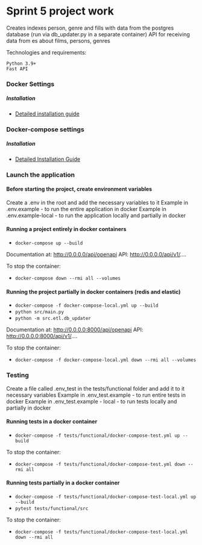 # Sprint 5 project work

Creates indexes person, genre and fills with data from the postgres database
(run via db_updater.py in a separate container)
API for receiving data from es about films, persons, genres

Technologies and requirements:
```
Python 3.9+
Fast API
```

### Docker Settings

##### Installation

* [Detailed installation guide](https://docs.docker.com/install/linux/docker-ce/ubuntu/)

### Docker-compose settings

##### Installation

* [Detailed Installation Guide](https://docs.docker.com/compose/install/)

### Launch the application

#### Before starting the project, create environment variables
Create a .env in the root and add the necessary variables to it
Example in .env.example - to run the entire application in docker
Example in .env.example-local - to run the application locally and partially in docker

#### Running a project entirely in docker containers

* `docker-compose up --build`

Documentation at:
http://0.0.0.0/api/openapi
API:
http://0.0.0.0/api/v1/....


To stop the container:
* `docker-compose down --rmi all --volumes`

#### Running the project partially in docker containers (redis and elastic)

* `docker-compose -f docker-compose-local.yml up --build`
* `python src/main.py`
* `python -m src.etl.db_updater`

Documentation at:
http://0.0.0.0:8000/api/openapi
API:
http://0.0.0.0:8000/api/v1/....

To stop the container:
* `docker-compose -f docker-compose-local.yml down --rmi all --volumes`

### Testing

Create a file called .env_test in the tests/functional folder and add it to it
necessary variables
Example in .env_test.example - to run entire tests in docker
Example in .env_test.example - local - to run tests locally and
partially in docker


#### Running tests in a docker container

* `docker-compose -f tests/functional/docker-compose-test.yml up --build`

To stop the container:
* `docker-compose -f tests/functional/docker-compose-test.yml down --rmi all`

#### Running tests partially in a docker container

* `docker-compose -f tests/functional/docker-compose-test-local.yml up --build`
* `pytest tests/functional/src`

To stop the container:
* `docker-compose -f tests/functional/docker-compose-test-local.yml down --rmi all`
